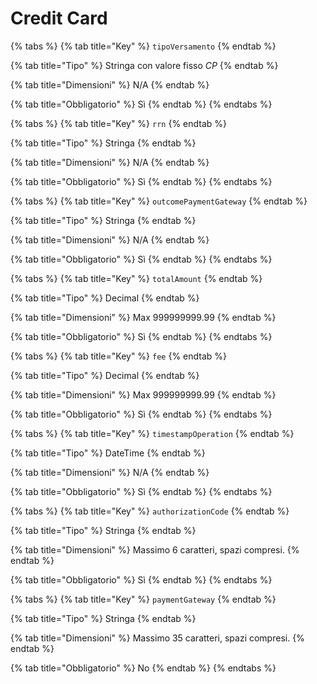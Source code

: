# Credit Card

{% tabs %}
{% tab title="Key" %}
`tipoVersamento`
{% endtab %}

{% tab title="Tipo" %}
Stringa con valore fisso _CP_
{% endtab %}

{% tab title="Dimensioni" %}
N/A
{% endtab %}

{% tab title="Obbligatorio" %}
Sì
{% endtab %}
{% endtabs %}

{% tabs %}
{% tab title="Key" %}
`rrn`
{% endtab %}

{% tab title="Tipo" %}
Stringa
{% endtab %}

{% tab title="Dimensioni" %}
N/A
{% endtab %}

{% tab title="Obbligatorio" %}
Sì
{% endtab %}
{% endtabs %}

{% tabs %}
{% tab title="Key" %}
`outcomePaymentGateway`
{% endtab %}

{% tab title="Tipo" %}
Stringa
{% endtab %}

{% tab title="Dimensioni" %}
N/A
{% endtab %}

{% tab title="Obbligatorio" %}
Sì
{% endtab %}
{% endtabs %}

{% tabs %}
{% tab title="Key" %}
`totalAmount`
{% endtab %}

{% tab title="Tipo" %}
Decimal
{% endtab %}

{% tab title="Dimensioni" %}
Max 999999999.99
{% endtab %}

{% tab title="Obbligatorio" %}
Sì
{% endtab %}
{% endtabs %}

{% tabs %}
{% tab title="Key" %}
`fee`
{% endtab %}

{% tab title="Tipo" %}
Decimal
{% endtab %}

{% tab title="Dimensioni" %}
Max 999999999.99
{% endtab %}

{% tab title="Obbligatorio" %}
Sì
{% endtab %}
{% endtabs %}

{% tabs %}
{% tab title="Key" %}
`timestampOperation`
{% endtab %}

{% tab title="Tipo" %}
DateTime
{% endtab %}

{% tab title="Dimensioni" %}
N/A
{% endtab %}

{% tab title="Obbligatorio" %}
Sì
{% endtab %}
{% endtabs %}

{% tabs %}
{% tab title="Key" %}
`authorizationCode`
{% endtab %}

{% tab title="Tipo" %}
Stringa
{% endtab %}

{% tab title="Dimensioni" %}
Massimo 6 caratteri, spazi compresi.
{% endtab %}

{% tab title="Obbligatorio" %}
Sì
{% endtab %}
{% endtabs %}

{% tabs %}
{% tab title="Key" %}
`paymentGateway`
{% endtab %}

{% tab title="Tipo" %}
Stringa
{% endtab %}

{% tab title="Dimensioni" %}
Massimo 35 caratteri, spazi compresi.
{% endtab %}

{% tab title="Obbligatorio" %}
No
{% endtab %}
{% endtabs %}
